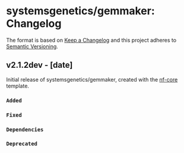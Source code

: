 # systemsgenetics/gemmaker: Changelog

The format is based on [Keep a Changelog](https://keepachangelog.com/en/1.0.0/)
and this project adheres to [Semantic Versioning](https://semver.org/spec/v2.0.0.html).

## v2.1.2dev - [date]

Initial release of systemsgenetics/gemmaker, created with the [nf-core](https://nf-co.re/) template.

### `Added`

### `Fixed`

### `Dependencies`

### `Deprecated`
